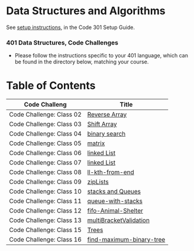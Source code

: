 # Data Structures and Algorithms

See [setup instructions](https://codefellows.github.io/setup-guide/code-301/3-code-challenges), in the Code 301 Setup Guide.

### 401 Data Structures, Code Challenges

- Please follow the instructions specific to your 401 language, which can be found in the directory below, matching your course.

# Table of Contents

|Code Challeng           |Title                                                                             |
|------------------------|----------------------------------------------------------------------------------|
|Code Challenge: Class 02|[Reverse Array](./javascript/challenges/Array/arrayReverse/README.md)                   | 
|Code Challenge: Class 03|[Shift Array](./javascript/challenges/Array/arrayShift/README.md)                       |
|Code Challenge: Class 04|[binary search](./javascript/challenges/Array/arrayBinarySearch/README.md)              |
|Code Challenge: Class 05|[matrix](./javascript/challenges/Array/matrix/README.md)                                |
|Code Challenge: Class 06|[linked List](./javascript/challenges/linkedList/README.md)                       |
|Code Challenge: Class 07|[linked List](./javascript/challenges/linkedList/README.md)                       |
|Code Challenge: Class 08|[ll-kth-from-end](./javascript/challenges/linkedList/README.md)                   |
|Code Challenge: Class 09|[zipLists](./javascript/challenges/linkedList/README.md)                          |
|Code Challenge: Class 10|[stacks and Queues](./javascript/challenges/Stack&Queue/stacksAndQueues/README.md)            |
|Code Challenge: Class 11|[queue-with-stacks](./javascript/challenges/Stack&Queue/queueWithStacks/README.md)            |
|Code Challenge: Class 12|[fifo-Animal-Shelter](./javascript/challenges/Stack&Queue/fifoAnimalShelter/README)           |
|Code Challenge: Class 13|[multiBracketValidation](./javascript/challenges/Stack&Queue/multiBracketValidation/README)   |
|Code Challenge: Class 15|[Trees](./javascript/challenges/Tree/tree/README)                                      |
|Code Challenge: Class 16|[find-maximum-binary-tree](./javascript/challenges/Tree/tree-maximum-value/README)     |